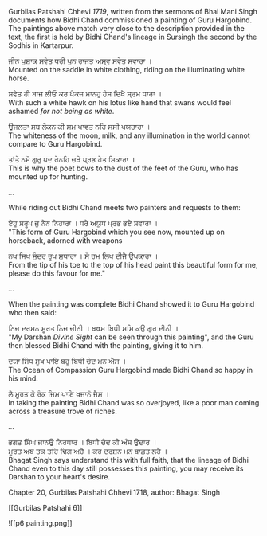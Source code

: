 Gurbilas Patshahi Chhevi *1719*, written from the sermons of Bhai Mani Singh documents how Bidhi Chand commissioned a painting of Guru Hargobind. The paintings above match very close to the description provided in the text, the first is held by Bidhi Chand's lineage in Sursingh the second by the Sodhis in Kartarpur.  
  
ਜੀਨ ਪੁਸ਼ਾਕ ਸਵੇਤ ਧਰੀ ਪੁਨ ਰਾਜਤ ਅਸ੍ਵ ਸਵੇਤ ਸਵਾਰਾ ।  
Mounted on the saddle in white clothing, riding on the illuminating white horse.  
  
ਸਵੇਤ ਹੀ ਬਾਜ ਲੀਓ ਕਰ ਪੰਕਜ ਮਾਨਹੁ ਹੰਸ ਦਿਖੈ ਸ੍ਰਮ ਧਾਰਾ ।  
With such a white hawk on his lotus like hand that swans would feel ashamed *for not being as white*.  
  
ਉਜਲਤਾ ਸਬ ਲੋਕਨ ਕੀ ਸਮ ਪਾਵਤ ਨਹਿ ਸਸੀ ਪਯਹਾਰਾ ।  
The whiteness of the moon, milk, and any illumination in the world cannot compare to Guru Hargobind.  
  
ਤਾਂਤੇ ਨਮੋ ਗੁਰੁ ਪਦ ਰੇਨਹਿ ਚੜੇ ਪ੍ਰਭ ਹੇਤ ਸ਼ਿਕਾਰਾ ।  
This is why the poet bows to the dust of the feet of the Guru, who has mounted up for hunting.  
  
*…*  
  
While riding out Bidhi Chand meets two painters and requests to them:  
  
ਏਹੁ ਸਰੂਪ ਜੁ ਨੈਨ ਨਿਹਾਰਾ । ਧਰੇ ਅਯੁਧ ਪ੍ਰਭ ਭਏ ਸਵਾਰਾ ।  
"This form of Guru Hargobind which you see now, mounted up on horseback, adorned with weapons  
  
ਨਖ ਸਿਖ ਸੁੰਦਰ ਰੂਪ ਸੁਧਾਰਾ । ਸੋ ਹਮ ਲਿਖ ਦੀਜੈ ਉਪਕਾਰਾ ।  
From the tip of his toe to the top of his head paint this beautiful form for me, please do this favour for me."  
  
*…*  
  
When the painting was complete Bidhi Chand showed it to Guru Hargobind who then said:  
  
ਨਿਜ ਦਰਸ਼ਨ ਮੂਰਤ ਨਿਜ ਚੀਨੀ । ਬਖਸ ਬਿਧੀ ਸਸਿ ਕਉ ਗੁਰ ਦੀਨੀ ।  
"My Darshan *Divine Sight* can be seen through this painting", and the Guru then blessed Bidhi Chand with the painting, giving it to him.  
  
ਦਯਾ ਸਿੰਧ ਸੁਖ ਪਾਇ ਬਹੁ ਬਿਧੀ ਚੰਦ ਮਨ ਐਸ ।  
The Ocean of Compassion Guru Hargobind made Bidhi Chand so happy in his mind.  
  
ਲੈ ਮੂਰਤ ਕੋ ਰੰਕ ਜਿਮ ਪਾਇ ਖਜਾਨੋ ਜੈਸ ।  
In taking the painting Bidhi Chand was so overjoyed, like a poor man coming across a treasure trove of riches.  
  
*…*  
  
ਭਗਤ ਸਿੰਘ ਜਾਨਉ ਨਿਰਧਾਰ । ਬਿਧੀ ਚੰਦ ਕੀ ਅੰਸ ਉਦਾਰ ।  
ਮੂਰਤ ਅਬ ਤਕ ਤਹਿ ਢਿਗ ਅਹੈ । ਕਰ ਦਰਸ਼ਨ ਮਨ ਬਾਛਤ ਲਹੈ ।  
Bhagat Singh says understand this with full faith, that the lineage of Bidhi Chand even to this day still possesses this painting, you may receive its Darshan to your heart's desire.  
  
Chapter 20, Gurbilas Patshahi Chhevi 1718, author: Bhagat Singh

[[Gurbilas Patshahi 6]] 

![[p6 painting.png]]